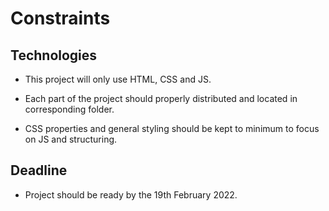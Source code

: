# Constraints

## Technologies

- This project will only use HTML, CSS and JS.

- Each part of the project should properly distributed and located in corresponding folder.

- CSS properties and general styling should be kept to minimum to focus on JS and structuring.

## Deadline

- Project should be ready by the 19th February 2022.

